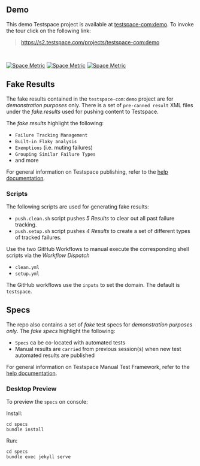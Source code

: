## Demo 
This demo Testspace project is available at [testspace-com:demo](https://s2.testspace.com/projects/testspace-com:demo). To invoke the tour click on the following link: 

> https://s2.testspace.com/projects/testspace-com:demo

<br>

[![Space Metric](https://s2.stridespace.com/spaces/20907/badge?token=ce9d082b5169ca25479d33d3f8aa033d90fe6e45)](https://s2.stridespace.com/spaces/20907?utm_campaign=badge&utm_medium=referral&utm_source=test "Test Cases") [![Space Metric](https://s2.stridespace.com/spaces/20907/metrics/42956/badge?token=4bb36aff66be5954de502b76895309d72b83662f)](https://s2.stridespace.com/spaces/20907/current/Code%20Coverage?utm_campaign=badge&utm_medium=referral&utm_source=coverage "Code Coverage (lines)") [![Space Metric](https://s2.stridespace.com/spaces/20907/metrics/42957/badge?token=dbb8ccc83e9336439d0478074ea1e1c285d3fb28)](https://s2.stridespace.com/spaces/20907/current/Issues?utm_campaign=badge&utm_medium=referral&utm_source=issues "Issues")

## Fake Results
The fake results contained in the `testspace-com:demo` project are for *demonstration purposes* only. There is a set of `pre-canned result` XML files under the *fake.results* used for pushing content to Testspace. 

The *fake results* highlight the following:

- `Failure Tracking Management`
- `Built-in Flaky analysis`
- `Exemptions` (i.e. muting failures)
- `Grouping Similar Failure Types`
- and more

For general information on Testspace publishing, refer to the [help documentation](https://help.testspace.com/publish/overview).

### Scripts 

The following scripts are used for generating fake results:

- `push.clean.sh` script pushes *5 Results* to clear out all past failure tracking. 
- `push.setup.sh` script pushes *4 Results* to create a set of different types of tracked failures. 

Use the two GitHub Workflows to manual execute the corresponding shell scripts via the *Workflow Dispatch*
- `clean.yml`
- `setup.yml`

The GitHub workflows use the `inputs` to set the domain. The default is `testspace`. 

## Specs
The repo also contains a set of *fake* test specs for *demonstration purposes only*. The *fake specs* highlight the following:

- `Specs` ca be co-located with automated tests 
- Manual results are `carried` from previous session(s) when new test automated results are published


For general information on Testspace Manual Test Framework, refer to the [help documentation](https://help.testspace.com/manual/overview).

### Desktop Preview
To preview the `specs` on console:

Install:
```
cd specs
bundle install
```

Run:
```
cd specs
bundle exec jekyll serve
```

